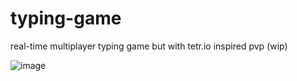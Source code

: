 # typing-game

real-time multiplayer typing game but with tetr.io inspired pvp (wip)

![image](https://github.com/user-attachments/assets/872becd1-f15c-4c5b-b694-2200f41a2a5c)

